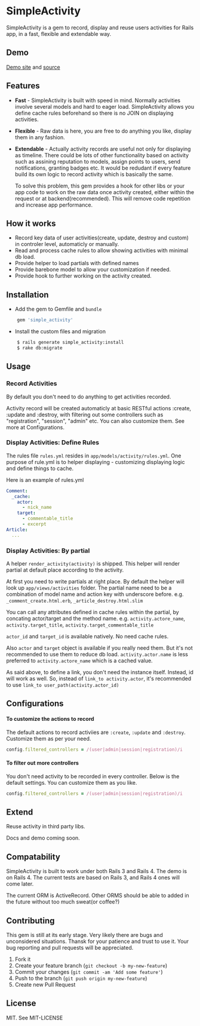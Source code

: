 # SimpleActivity

SimpleActivity is a gem to record, display and reuse users activities for
Rails app, in a fast, flexible and extendable way.

## Demo

[Demo site](http://intense-crag-2356.herokuapp.com/) and [source](https://github.com/billychan/simple_activity_demo402)

## Features
* **Fast** - SimpleActivity is built with speed in mind. Normally activities involve
several models and hard to eager load. SimpleActivity allows you define cache
rules beforehand so there is no JOIN on displaying activities. 

* **Flexible** - Raw data is here, you are free to do anything you like, display them
in any fashion.

* **Extendable** - Actually activity records are useful not only for displaying as timeline. There could be lots of other functionality based on activity such as assining reputation
to models, assign points to users, send notifications, granting badges etc. It would be
redudant if every feature build its own logic to record activity which is basically the same.

    To solve this problem, this gem provides a hook for other libs or your app code to work
on the raw data once activity created, either within the request or at
backend(recommended). This will remove code repetition and increase app performance.

## How it works
* Record key data of user activities(create, update, destroy and custom) in
controler level, automaticly or manually.
* Read and process cache rules to allow showing activities with minimal db load.
* Provide helper to load partials with defined names
* Provide barebone model to allow your customization if needed.
* Provide hook to further working on the activity created.

## Installation

* Add the gem to Gemfile and `bundle`

```bash
    gem 'simple_activity'
```

* Install the custom files and migration  

```bash
    $ rails generate simple_activity:install
    $ rake db:migrate
```

## Usage

### Record Activities
By default you don't need to do anything to get activities recorded.

Activity record will be created automaticly at basic RESTful actions :create, :update
and :destroy, with filtering out some controllers such as "registration", "session",
"admin" etc. You can also customize them. See more at Configurations.

### Display Activities: Define Rules

The rules file `rules.yml` resides in `app/models/activity/rules.yml`. One purpose of
rule.yml is to helper displaying - customizing displaying logic and define things to cache.

Here is an example of rules.yml
```yml
Comment:
  _cache:
    actor:
      - nick_name
    target:
      - commentable_title
      - excerpt
Article:
  ...
```

### Display Activities: By partial

A helper `render_activity(activity)` is shipped. This helper will render partial
at default place according to the activity. 

At first you need to write partials at right place. By default the helper will
look up `app/views/activities` folder. The partial name need to be a combination
of model name and action key with underscore before. e.g. `_comment_create.html.erb`,
`_article_destroy.html.slim`

You can call any attributes defined in cache rules within the partial, by concating
actor/target and the method name. e.g. `activity.actore_name`, `activity.target_title`, 
`activity.target_commentable_title`

`actor_id` and `target_id` is available natively. No need cache rules.

Also `actor` and `target` object is available if you really need them. But it's not
recommended to use them to reduce db load. `activity.actor.name` is less preferred to
`activity.actore_name` which is a cached value.

As said above, to define a link, you don't need the instance itself. Instead, id will work
as well. So, instead of `link_to activity.actor`, it's recommended to use
`link_to user_path(activity.actor_id)`

## Configurations

#### To customize the actions to record

The default actions to record activiies are `:create`, `:update` and `:destroy`.
Customize them as per your need.
```ruby
config.filtered_controllers = /(user|admin|session|registration)/i
```

#### To filter out more controllers

You don't need activity to be recorded in every controller. Below is the
default settings. You can customize them as you like.
```ruby
config.filtered_controllers = /(user|admin|session|registration)/i
```

## Extend

Reuse activity in third party libs.

Docs and demo coming soon.

## Compatability

SimpleActivity is built to work under both Rails 3 and Rails 4. The demo is on Rails 4.
The current tests are based on Rails 3, and Rails 4 ones will come later.

The current ORM is ActiveRecord. Other ORMS should be able to added in the future without
too much sweat(or coffee?)

## Contributing

This gem is still at its early stage. Very likely there are bugs and unconsidered 
situations. Thansk for your patience and trust to use it. Your bug reporting and
pull requests will be appreciated.

1. Fork it
2. Create your feature branch (`git checkout -b my-new-feature`)
3. Commit your changes (`git commit -am 'Add some feature'`)
4. Push to the branch (`git push origin my-new-feature`)
5. Create new Pull Request

## License

MIT. See MIT-LICENSE
